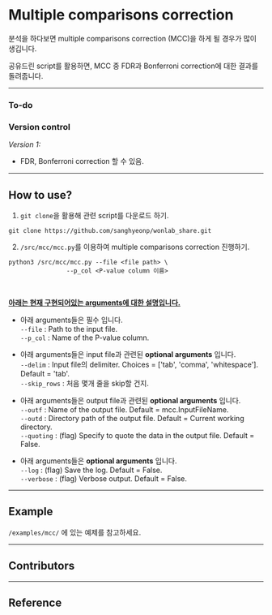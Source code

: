 # Multiple comparisons correction

분석을 하다보면 multiple comparisons correction (MCC)을 하게 될 경우가 많이 생깁니다.

공유드린 script를 활용하면, MCC 중 FDR과 Bonferroni correction에 대한 결과를 돌려줍니다.

---

### **To-do**


### **Version control**
*Version 1:*
- FDR, Bonferroni correction 할 수 있음.

---

## How to use?
1. `git clone`을 활용해 관련 script를 다운로드 하기.
```
git clone https://github.com/sanghyeonp/wonlab_share.git
```

2. `/src/mcc/mcc.py`를 이용하여 multiple comparisons correction 진행하기.
```
python3 /src/mcc/mcc.py --file <file path> \
                --p_col <P-value column 이름>
```
&nbsp;

<ins>**아래는 현재 구현되어있는 arguments에 대한 설명입니다.**</ins>

- 아래 arguments들은 필수 입니다.  
`--file` :  Path to the input file.  
`--p_col` :  Name of the P-value column.  

- 아래 arguments들은 input file과 관련된 **optional arguments** 입니다.  
`--delim` : Input file의 delimiter. Choices = ['tab', 'comma', 'whitespace']. Default = 'tab'.  
`--skip_rows` : 처음 몇개 줄을 skip할 건지.  

- 아래 arguments들은 output file과 관련된 **optional arguments** 입니다.  
`--outf` : Name of the output file. Default = mcc.InputFileName.  
`--outd` : Directory path of the output file. Default = Current working directory.  
`--quoting` : (flag) Specify to quote the data in the output file. Default = False.  

- 아래 arguments들은 **optional arguments** 입니다.  
`--log` : (flag) Save the log. Default = False.  
`--verbose` : (flag) Verbose output. Default = False.

---

## Example

`/examples/mcc/` 에 있는 예제를 참고하세요.

---
## Contributors

---
## Reference
